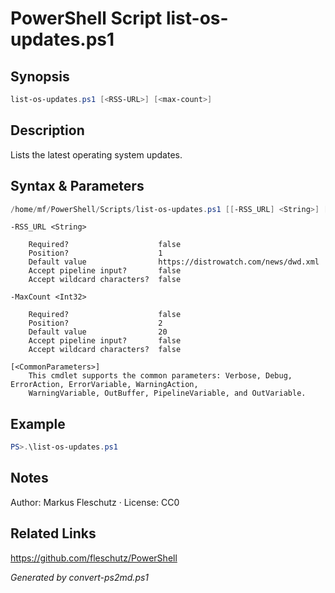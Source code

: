 # PowerShell Script list-os-updates.ps1

## Synopsis
```powershell
list-os-updates.ps1 [<RSS-URL>] [<max-count>]
```

## Description
Lists the latest operating system updates.

## Syntax & Parameters
```powershell
/home/mf/PowerShell/Scripts/list-os-updates.ps1 [[-RSS_URL] <String>] [[-MaxCount] <Int32>] [<CommonParameters>]
```

```
-RSS_URL <String>
    
    Required?                    false
    Position?                    1
    Default value                https://distrowatch.com/news/dwd.xml
    Accept pipeline input?       false
    Accept wildcard characters?  false
```

```
-MaxCount <Int32>
    
    Required?                    false
    Position?                    2
    Default value                20
    Accept pipeline input?       false
    Accept wildcard characters?  false
```

```
[<CommonParameters>]
    This cmdlet supports the common parameters: Verbose, Debug, ErrorAction, ErrorVariable, WarningAction, 
    WarningVariable, OutBuffer, PipelineVariable, and OutVariable.
```

## Example
```powershell
PS>.\list-os-updates.ps1
```


## Notes
Author: Markus Fleschutz · License: CC0

## Related Links
https://github.com/fleschutz/PowerShell

*Generated by convert-ps2md.ps1*
